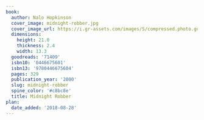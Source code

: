 ```yaml
---
book:
  author: Nalo Hopkinson
  cover_image: midnight-robber.jpg
  cover_image_url: https://i.gr-assets.com/images/S/compressed.photo.goodreads.com/books/1388256481l/71409.jpg
  dimensions:
    height: 21.0
    thickness: 2.4
    width: 13.3
  goodreads: '71409'
  isbn10: '0446675601'
  isbn13: '9780446675604'
  pages: 329
  publication_year: '2000'
  slug: midnight-robber
  spine_color: '#c8bc8e'
  title: Midnight Robber
plan:
  date_added: '2018-08-28'
---
```

